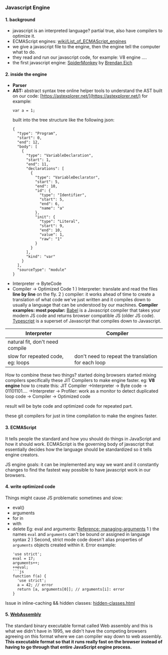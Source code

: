 
### Javascript Engine
#### 1. background
- javascript is an interpreted language? partial true, also have compilers to optimize it.
- ECMAScript engines: [wiki/List_of_ECMAScript_engines](https://en.wikipedia.org/wiki/List_of_ECMAScript_engines)
- we give a javascript file to the engine, then the engine tell the computer what to do.
- they read and run our javascript code, for example: V8 engine ....
-  the first javascript engine: [SpiderMonkey](https://en.wikipedia.org/wiki/SpiderMonkey) by [Brendan Eich](https://en.wikipedia.org/wiki/Brendan_Eich "Brendan Eich")
#### 2. inside the engine
- **Parser**
- **AST:** abstract syntax tree
   online helper tools to understand the AST built on our code: [https://astexplorer.net/](https://astexplorer.net/)
   for example: 
   ```
   var a = 1;
  ```
  built into the tree structure like the following json:
	```
	{
	  "type": "Program",
	  "start": 0,
	  "end": 12,
	  "body": [
	    {
	      "type": "VariableDeclaration",
	      "start": 1,
	      "end": 11,
	      "declarations": [
	        {
	          "type": "VariableDeclarator",
	          "start": 5,
	          "end": 10,
	          "id": {
	            "type": "Identifier",
	            "start": 5,
	            "end": 6,
	            "name": "a"
	          },
	          "init": {
	            "type": "Literal",
	            "start": 9,
	            "end": 10,
	            "value": 1,
	            "raw": "1"
	          }
	        }
	      ],
	      "kind": "var"
	    }
	  ],
	  "sourceType": "module"
	}
	```
* Interpreter -> ByteCode
* Compiler -> Optimized Code
1 ) Interpreter:
translate and read the files **line by line** on the fly.
2 ) compiler:
 it works ahead of time to create a translation of what code we've just written and it compiles down to usually a language that can be understood by our machines.
 **Compiler examples: most popular:**
 [Babel](https://babeljs.io/) is a Javascript compiler that takes your modern JS code and returns browser compatible JS (older JS code).  
[Typescript](https://www.typescriptlang.org/) is a superset of Javascript that compiles down to Javascript.

| Interpreter | Compiler  |
|--|--|
| natural fit, don't need compile |  |
| slow for repeated code, eg: loops| don't need to repeat the translation for each loop |

How to combine these two things?
started doing browsers started mixing compilers specifically these JIT Compilers to make engine faster.
eg: **V8 engine** how to create this: JIT Compiler
->Interpreter -> Byte code -> 01101101....
->Interpreter -> Profiler: work as a monitor to detect duplicated loop code -> Compiler -> Optimized code

result will be byte code and optimized code for repeated part.
	


these git compilers for just in time compilation to make the engines faster.
#### 3. ECMAScript 
It tells people  the standard and how you should do things in JavaScript and how it should work. ECMAScript is the governing body of javascript that essentially decides how the language should be standardized so it tells engine creators.

JS engine goals: it can be implemented any way we want and it constantly changes to find the fastest way possible to have javascript work in our browsers.

#### 4. write optimized code
Things might cause JS problematic sometimes and slow:
- eval()
-  arguments
- for in
- with
- delete
Eg: eval and arguments: [Reference: managing-arguments](https://github.com/petkaantonov/bluebird/wiki/Optimization-killers#3-managing-arguments)
1 ) the names `eval` and `arguments` can't be bound or assigned in language syntax
	2 ) Second, strict mode code doesn't alias properties of `arguments` objects created within it.
	Error example:
	```
	'use strict';
	eval = 17;
	arguments++;
	++eval;
	```js
	function f(a) {
	  'use strict';
	  a = 42; // error
	  return [a, arguments[0]]; // arguments[i]: error
	}
	```
Issue in inline-caching && hidden classes:
[hidden-classes.html](https://richardartoul.github.io/jekyll/update/2015/04/26/hidden-classes.html)

#### 5.  [WebAssembly](https://webassembly.org/)
The standard binary executable format called Web assembly and this is what we didn't have in 1995, we didn't have the competing browsers agreeing on this format where we can compiler way down to web assembly.
**This executable format so that it runs really fast on the browser instead of having to go through that entire JavaScript engine process.**


